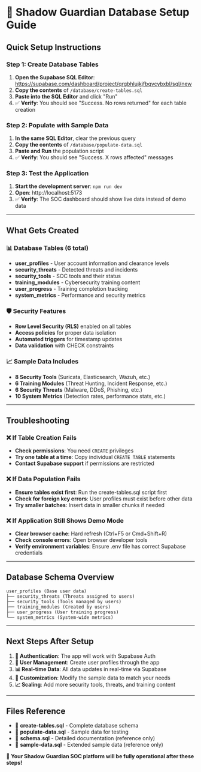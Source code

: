 # 🚀 Shadow Guardian Database Setup Guide

## Quick Setup Instructions

### Step 1: Create Database Tables
1. **Open the Supabase SQL Editor**: https://supabase.com/dashboard/project/qrgbhlujkjfbqvcybxbl/sql/new
2. **Copy the contents** of `/database/create-tables.sql` 
3. **Paste into the SQL Editor** and click "Run"
4. ✅ **Verify**: You should see "Success. No rows returned" for each table creation

### Step 2: Populate with Sample Data
1. **In the same SQL Editor**, clear the previous query
2. **Copy the contents** of `/database/populate-data.sql`
3. **Paste and Run** the population script
4. ✅ **Verify**: You should see "Success. X rows affected" messages

### Step 3: Test the Application
1. **Start the development server**: `npm run dev`
2. **Open**: http://localhost:5173
3. ✅ **Verify**: The SOC dashboard should show live data instead of demo data

---

## What Gets Created

### 📊 Database Tables (6 total)
- **user_profiles** - User account information and clearance levels
- **security_threats** - Detected threats and incidents 
- **security_tools** - SOC tools and their status
- **training_modules** - Cybersecurity training content
- **user_progress** - Training completion tracking
- **system_metrics** - Performance and security metrics

### 🛡️ Security Features
- **Row Level Security (RLS)** enabled on all tables
- **Access policies** for proper data isolation
- **Automated triggers** for timestamp updates
- **Data validation** with CHECK constraints

### 📈 Sample Data Includes
- **8 Security Tools** (Suricata, Elasticsearch, Wazuh, etc.)
- **6 Training Modules** (Threat Hunting, Incident Response, etc.)
- **6 Security Threats** (Malware, DDoS, Phishing, etc.)
- **10 System Metrics** (Detection rates, performance stats, etc.)

---

## Troubleshooting

### ❌ If Table Creation Fails
- **Check permissions**: You need `CREATE` privileges
- **Try one table at a time**: Copy individual `CREATE TABLE` statements
- **Contact Supabase support** if permissions are restricted

### ❌ If Data Population Fails
- **Ensure tables exist first**: Run the create-tables.sql script first
- **Check for foreign key errors**: User profiles must exist before other data
- **Try smaller batches**: Insert data in smaller chunks if needed

### ❌ If Application Still Shows Demo Mode
- **Clear browser cache**: Hard refresh (Ctrl+F5 or Cmd+Shift+R)
- **Check console errors**: Open browser developer tools
- **Verify environment variables**: Ensure .env file has correct Supabase credentials

---

## Database Schema Overview

```
user_profiles (Base user data)
├── security_threats (Threats assigned to users)
├── security_tools (Tools managed by users)
├── training_modules (Created by users)
├── user_progress (User training progress)
└── system_metrics (System-wide metrics)
```

---

## Next Steps After Setup

1. **🔐 Authentication**: The app will work with Supabase Auth
2. **👥 User Management**: Create user profiles through the app
3. **📊 Real-time Data**: All data updates in real-time via Supabase
4. **🎯 Customization**: Modify the sample data to match your needs
5. **📈 Scaling**: Add more security tools, threats, and training content

---

## Files Reference

- 📄 **create-tables.sql** - Complete database schema
- 📄 **populate-data.sql** - Sample data for testing
- 📄 **schema.sql** - Detailed documentation (reference only)
- 📄 **sample-data.sql** - Extended sample data (reference only)

**🎉 Your Shadow Guardian SOC platform will be fully operational after these steps!**

